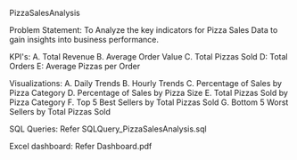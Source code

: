  PizzaSalesAnalysis

 Problem Statement: To Analyze the key indicators for Pizza Sales Data to gain insights into business performance.

 KPI's:
 A. Total Revenue
 B. Average Order Value
 C. Total Pizzas Sold
 D: Total Orders
 E: Average Pizzas per Order

 Visualizations:
 A. Daily Trends
 B. Hourly Trends
 C. Percentage of Sales by Pizza Category
 D. Percentage of Sales by Pizza Size
 E. Total Pizzas Sold by Pizza Category
 F. Top 5 Best Sellers by Total Pizzas Sold
 G. Bottom 5 Worst Sellers by Total Pizzas Sold


 SQL Queries: Refer SQLQuery_PizzaSalesAnalysis.sql

 Excel dashboard: Refer Dashboard.pdf
